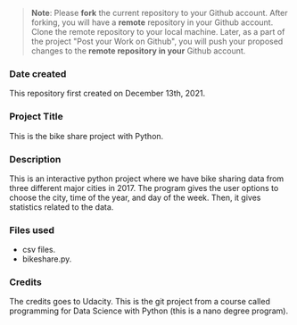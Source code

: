 >**Note**: Please **fork** the current repository to your Github account. After forking, you will have a **remote** repository in your Github account. Clone the remote repository to your local machine. Later, as a part of the project "Post your Work on Github", you will push your proposed changes to the **remote repository in your** Github account.

### Date created
This repository first created on December 13th, 2021.

### Project Title
This is the bike share project with Python.

### Description
This is an interactive python project where we have bike sharing data from three different major cities in 2017. The program gives the user options to choose the city, time of the year, and day of the week. Then, it gives statistics related to the data.

### Files used
- csv files.
- bikeshare.py.

### Credits
The credits goes to Udacity. This is the git project from a course called programming for Data Science with Python (this is a nano degree program).

